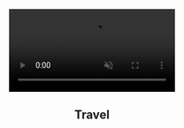 <!DOCTYPE html>
<html lang="en">
<head>
  <meta charset="UTF-8">
  <meta name="viewport" content="width=device-width, initial-scale=4.0">
  <link rel="stylesheet" href="style.css">
  <title>Travel Landing Page</title>
</head>
<body>
  <section class="showcase">
    <header>
      <video src="MicrosoftTeams-video.mp4" muted loop autoplay></video>
      <div class="overlay"></div>
      <div class="text">
        <h2 class="logo">Travel</h2>
        <div class="toggle"></div>
      </div>
    </header> 
  </section>
</body>
</html>
